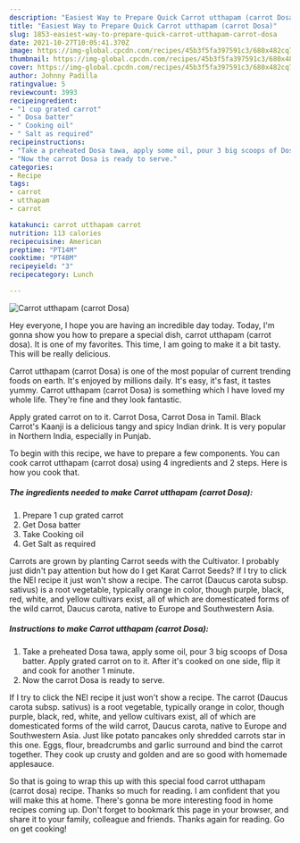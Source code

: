 ```yaml
---
description: "Easiest Way to Prepare Quick Carrot utthapam (carrot Dosa)"
title: "Easiest Way to Prepare Quick Carrot utthapam (carrot Dosa)"
slug: 1853-easiest-way-to-prepare-quick-carrot-utthapam-carrot-dosa
date: 2021-10-27T10:05:41.370Z
image: https://img-global.cpcdn.com/recipes/45b3f5fa397591c3/680x482cq70/carrot-utthapam-carrot-dosa-recipe-main-photo.jpg
thumbnail: https://img-global.cpcdn.com/recipes/45b3f5fa397591c3/680x482cq70/carrot-utthapam-carrot-dosa-recipe-main-photo.jpg
cover: https://img-global.cpcdn.com/recipes/45b3f5fa397591c3/680x482cq70/carrot-utthapam-carrot-dosa-recipe-main-photo.jpg
author: Johnny Padilla
ratingvalue: 5
reviewcount: 3993
recipeingredient:
- "1 cup grated carrot"
- " Dosa batter"
- " Cooking oil"
- " Salt as required"
recipeinstructions:
- "Take a preheated Dosa tawa, apply some oil, pour 3 big scoops of Dosa batter. Apply grated carrot on to it. After it's cooked on one side, flip it and cook for another 1 minute."
- "Now the carrot Dosa is ready to serve."
categories:
- Recipe
tags:
- carrot
- utthapam
- carrot

katakunci: carrot utthapam carrot 
nutrition: 113 calories
recipecuisine: American
preptime: "PT14M"
cooktime: "PT48M"
recipeyield: "3"
recipecategory: Lunch

---
```



![Carrot utthapam (carrot Dosa)](https://img-global.cpcdn.com/recipes/45b3f5fa397591c3/680x482cq70/carrot-utthapam-carrot-dosa-recipe-main-photo.jpg)

Hey everyone, I hope you are having an incredible day today. Today, I'm gonna show you how to prepare a special dish, carrot utthapam (carrot dosa). It is one of my favorites. This time, I am going to make it a bit tasty. This will be really delicious.

Carrot utthapam (carrot Dosa) is one of the most popular of current trending foods on earth. It's enjoyed by millions daily. It's easy, it's fast, it tastes yummy. Carrot utthapam (carrot Dosa) is something which I have loved my whole life. They're fine and they look fantastic.

Apply grated carrot on to it. Carrot Dosa, Carrot Dosa in Tamil. Black Carrot's Kaanji is a delicious tangy and spicy Indian drink. It is very popular in Northern India, especially in Punjab.


To begin with this recipe, we have to prepare a few components. You can cook carrot utthapam (carrot dosa) using 4 ingredients and 2 steps. Here is how you cook that.

<!--inarticleads1-->

##### The ingredients needed to make Carrot utthapam (carrot Dosa):

1. Prepare 1 cup grated carrot
1. Get  Dosa batter
1. Take  Cooking oil
1. Get  Salt as required


Carrots are grown by planting Carrot seeds with the Cultivator. I probably just didn't pay attention but how do I get Karat Carrot Seeds? If I try to click the NEI recipe it just won't show a recipe. The carrot (Daucus carota subsp. sativus) is a root vegetable, typically orange in color, though purple, black, red, white, and yellow cultivars exist, all of which are domesticated forms of the wild carrot, Daucus carota, native to Europe and Southwestern Asia. 

<!--inarticleads2-->

##### Instructions to make Carrot utthapam (carrot Dosa):

1. Take a preheated Dosa tawa, apply some oil, pour 3 big scoops of Dosa batter. Apply grated carrot on to it. After it's cooked on one side, flip it and cook for another 1 minute.
1. Now the carrot Dosa is ready to serve.


If I try to click the NEI recipe it just won't show a recipe. The carrot (Daucus carota subsp. sativus) is a root vegetable, typically orange in color, though purple, black, red, white, and yellow cultivars exist, all of which are domesticated forms of the wild carrot, Daucus carota, native to Europe and Southwestern Asia. Just like potato pancakes only shredded carrots star in this one. Eggs, flour, breadcrumbs and garlic surround and bind the carrot together. They cook up crusty and golden and are so good with homemade applesauce. 

So that is going to wrap this up with this special food carrot utthapam (carrot dosa) recipe. Thanks so much for reading. I am confident that you will make this at home. There's gonna be more interesting food in home recipes coming up. Don't forget to bookmark this page in your browser, and share it to your family, colleague and friends. Thanks again for reading. Go on get cooking!
